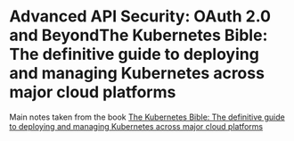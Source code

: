 # Advanced API Security: OAuth 2.0 and BeyondThe Kubernetes Bible: The definitive guide to deploying and managing Kubernetes across major cloud platforms

Main notes taken from the book
[The Kubernetes Bible: The definitive guide to deploying and managing Kubernetes across major cloud platforms](https://a.co/d/9L78BHO)
